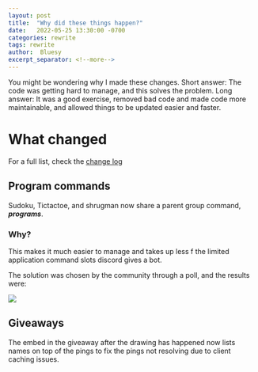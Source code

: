 ```yaml
---
layout: post
title:  "Why did these things happen?"
date:   2022-05-25 13:30:00 -0700
categories: rewrite
tags: rewrite
author:  Bluesy
excerpt_separator: <!--more-->
---
```


You might be wondering why I made these changes. Short answer: The code was getting hard to manage, and this solves
the problem. Long answer: It was a good exercise, removed bad code and made code more maintainable, and allowed things
to be updated easier and faster.

<!--more-->

# What changed

For a full list, check the [change log](/CharB0T/changes.html)

## Program commands

Sudoku, Tictactoe, and shrugman now share a parent group command, **_programs_**.

### Why?

This makes it much easier to manage and takes up less f the limited application command slots discord gives a bot.

The solution was chosen by the community through a poll, and the results were:

![](../../../../assets/img/structure_poll.png)

## Giveaways

The embed in the giveaway after the drawing has happened now lists names on top of the pings to fix the pings not
resolving due to client caching issues.